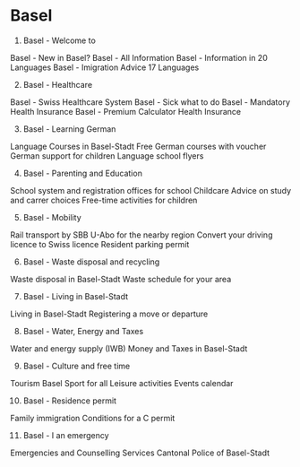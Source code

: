 # Basel

1. Basel - Welcome to
   
Basel - New in Basel?
Basel - All Information
Basel - Information in 20 Languages
Basel - Imigration Advice 17 Languages

2. Basel - Healthcare

Basel - Swiss Healthcare System
Basel - Sick what to do
Basel - Mandatory Health Insurance
Basel - Premium Calculator Health Insurance

3. Basel - Learning German

Language Courses in Basel-Stadt
Free German courses with voucher
German support for children
Language school flyers

4. Basel - Parenting and Education

School system and registration offices for school
Childcare
Advice on study and carrer choices
Free-time activities for children

5. Basel - Mobility

Rail transport by SBB
U-Abo for the nearby region
Convert your driving licence to Swiss licence
Resident parking permit

6. Basel - Waste disposal and recycling

Waste disposal in Basel-Stadt
Waste schedule for your area

7. Basel - Living in Basel-Stadt

Living in Basel-Stadt
Registering a move or departure

8. Basel - Water, Energy and Taxes

Water and energy supply (IWB)
Money and Taxes in Basel-Stadt

9. Basel - Culture and free time

Tourism Basel
Sport for all
Leisure activities
Events calendar

10. Basel - Residence permit

Family immigration
Conditions for a C permit

11. Basel - I an emergency

Emergencies and Counselling Services
Cantonal Police of Basel-Stadt